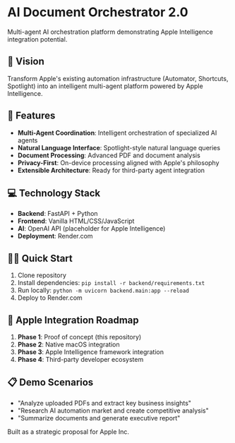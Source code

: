 # AI Document Orchestrator 2.0

Multi-agent AI orchestration platform demonstrating Apple Intelligence integration potential.

## 🎯 Vision
Transform Apple's existing automation infrastructure (Automator, Shortcuts, Spotlight) into an intelligent multi-agent platform powered by Apple Intelligence.

## 🚀 Features
- **Multi-Agent Coordination**: Intelligent orchestration of specialized AI agents
- **Natural Language Interface**: Spotlight-style natural language queries
- **Document Processing**: Advanced PDF and document analysis
- **Privacy-First**: On-device processing aligned with Apple's philosophy
- **Extensible Architecture**: Ready for third-party agent integration

## 💻 Technology Stack
- **Backend**: FastAPI + Python
- **Frontend**: Vanilla HTML/CSS/JavaScript
- **AI**: OpenAI API (placeholder for Apple Intelligence)
- **Deployment**: Render.com

## 🏃‍♂️ Quick Start
1. Clone repository
2. Install dependencies: `pip install -r backend/requirements.txt`
3. Run locally: `python -m uvicorn backend.main:app --reload`
4. Deploy to Render.com

## 🍎 Apple Integration Roadmap
1. **Phase 1**: Proof of concept (this repository)
2. **Phase 2**: Native macOS integration
3. **Phase 3**: Apple Intelligence framework integration
4. **Phase 4**: Third-party developer ecosystem

## 📋 Demo Scenarios
- "Analyze uploaded PDFs and extract key business insights"
- "Research AI automation market and create competitive analysis"  
- "Summarize documents and generate executive report"

Built as a strategic proposal for Apple Inc.
